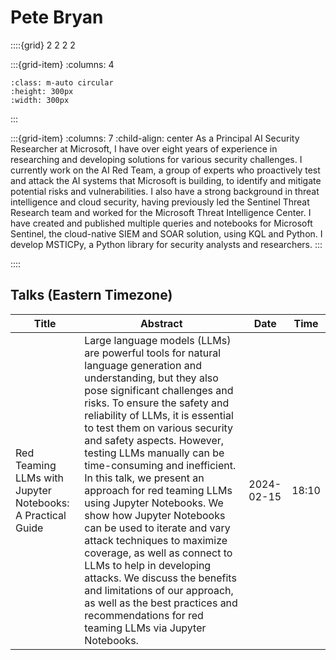 # Pete Bryan

::::{grid} 2 2 2 2

:::{grid-item}
:columns: 4

```{image} ../images/speakers/PeteBryan.png
:class: m-auto circular
:height: 300px
:width: 300px
```

:::

:::{grid-item}
:columns: 7
:child-align: center
As a Principal AI Security Researcher at Microsoft, I have over eight years of experience in researching and developing solutions for various security challenges. I currently work on the AI Red Team, a group of experts who proactively test and attack the AI systems that Microsoft is building, to identify and mitigate potential risks and vulnerabilities. I also have a strong background in threat intelligence and cloud security, having previously led the Sentinel Threat Research team and worked for the Microsoft Threat Intelligence Center. I have created and published multiple queries and notebooks for Microsoft Sentinel, the cloud-native SIEM and SOAR solution, using KQL and Python. I develop MSTICPy, a Python library for security analysts and researchers.
:::

::::

## Talks (Eastern Timezone)

| Title | Abstract | Date | Time |
| ----- | -------- | ---- | ---- |
| Red Teaming LLMs with Jupyter Notebooks: A Practical Guide | Large language models (LLMs) are powerful tools for natural language generation and understanding, but they also pose significant challenges and risks. To ensure the safety and reliability of LLMs, it is essential to test them on various security and safety aspects. However, testing LLMs manually can be time-consuming and inefficient. In this talk, we present an approach for red teaming LLMs using Jupyter Notebooks. We show how Jupyter Notebooks can be used to iterate and vary attack techniques to maximize coverage, as well as connect to LLMs to help in developing attacks. We discuss the benefits and limitations of our approach, as well as the best practices and recommendations for red teaming LLMs via Jupyter Notebooks. | 2024-02-15 | 18:10 |
